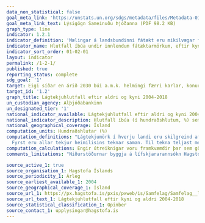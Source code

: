 ```yaml
---
data_non_statistical: false
goal_meta_link: 'https://unstats.un.org/sdgs/metadata/files/Metadata-01-02-01.pdf'
goal_meta_link_text: Lýsigögn Sameinuðu Þjóðanna (PDF 98.2 KB)
graph_type: line
indicator: 1.2.1
indicator_definition: 'Mælingar á landsbundinni fátækt eru mikilvægar fyrir innlenda stefnumótun. Landsbundin fátæktarmörk eru notuð til að fá nákvæmari mat á fátækt sem samrýmist efnahagslegum og félagslegum aðstæðum í hverju landi fyrir sig, en eru ekki ætluð fyrir alþjóðlegan samanburð á fátæktarmörkum.'
indicator_name: Hlutfall íbúa undir innlendum fátæktarmörkum, eftir kyni og aldri.
indicator_sort_order: 01-02-01
layout: indicator
permalink: /1-2-1/
published: true
reporting_status: complete
sdg_goal: '1'
target: Eigi síðar en árið 2030 búi a.m.k. helmingi færri karlar, konur og börn, óháð aldri, við fátækt eins og hún er skilgreind í hverju landi.
target_id: '1.2'
graph_title: Lágtekjuhlutfall eftir aldri og kyni 2004-2018
un_custodian_agency: Alþjóðabankinn
un_designated_tier: '1'
national_indicator_available: Lágtekjuhlutfall eftir aldri og kyni 2004-2018
national_indicator_description: Hlutfall íbúa (í hundraðshlutum, %) sem býr undir lágtekjumörkum. Mælingar á landsbundinni fátækt eru mikilvægar fyrir innlenda stefnumótun. Landsbundin fátæktarmörk eru notuð til að fá nákvæmari mat á fátækt sem samrýmist efnahagslegum og félagslegum aðstæðum í hverju landi fyrir sig, en eru ekki ætluð fyrir alþjóðlegan samanburð á fátæktarmörkum.
national_geographical_coverage: Ísland
computation_units: Hundraðshlutar (%)
computation_definitions: "Lágtekjumörk í hverju landi eru skilgreind af Evrópusambandinu sem 60% af miðgildi ráðstöfunartekna á neyslueiningu í landinu. Þannig eru þeir einstaklingar undir lágtekjumörkum sem hafa lægri ráðstöfunartekjur á neyslueiningu en 60% af miðgildi ráðstöfunartekna á neyslueiningu á Íslandi. Ráðstöfunartekjur á neyslueiningu (e. equivalised disposable income) eru skilgreindar sem ráðstöfunartekjur eftir að tillit hefur verið tekið til heimilisstærðar og þeirrar hagkvæmni í rekstri heimilisins sem fæst við það að fleiri en einn búa undir sama þaki. Einnig er gert ráð fyrir því að útgjöld vegna barna séu lægri en útgjöld vegna fullorðinna. Ráðstöfunartekjur á neyslueiningu eru reiknaðar í þremur skrefum:
  Fyrst eru allar tekjur heimilisins teknar saman. Til tekna teljast meðal annars atvinnutekjur, tekjur af fjárfestingum og félagslegum bótum, auk allra annarra heimilistekna eftir skatta og greiðslur til félagslegra kerfa. Miðað er við heildartekjur á 12 mánaða tímabili. Næst er tekið tillit til rekstrarhagkvæmni heimilisins. Til að taka mið af þessu er notaður hinn svokallaði Breytti OECD kvarði (Modified OECD equivalence scale) þar sem öllum einstaklingum er gefin tiltekin vog. Fyrsti einstaklingur á heimilinu fær vogina 1,0. Aðrir einstaklingar 14 ára og eldri fá vogina 0,5 Einstaklingar yngri en 14 ára fá vogina 0,3. Að lokum er ráðstöfunartekjum heimilisins deilt með neyslueiningum heimilisins. Þannig má segja að hjón með tvö börn yngri en 14 ára, sem hafa 500 þúsund krónur í ráðstöfunartekjur alls á mánuði, hafi (500 / (1 + 0,5 + 0,3 + 0,3)) = 500 / 2,1 = 238 þúsund krónur í ráðstöfunartekjur á neyslueiningu. Lágtekjuhlutfall á við þá sem hafa lágar tekjur í samanburði við aðra íbúa í landinu, þ.e. eru með lægri ráðstöfunartekjur á neyslueiningu en 60% af miðgildi. Lágtekjuhlutfall er því ekki bein mæling á auðæfum né fátækt."
computation_calculations: Engir útreiknigar voru framkvæmdir þar sem gögn lágu þegar fyrir.
comments_limitations: "Niðurstöðurnar byggja á lífskjararannsókn Hagstofu Íslands. Grunneining rannsóknarinnar er heimili fremur en einstaklingar. Úrtak rannsóknarinnar er fengið á þann hátt að einstaklingar eru valdir með slembni úr þjóðskrá og þar með heimilið sem þeir tilheyra. Sá einstaklingur sem er valinn í úrtakið kallast valinn svarandi og veitir hann allar upplýsingar um aðstæður heimilis, sínar eigin og allra annarra heimilismeðlima. Hér er greiningin miðuð við einstaklinga, og gert er ráð fyrir því að aðstæður heimilisins eigi við um alla einstaklinga á heimilinu. Þessi mælikvarði er notaður sem nálgun á heimsmarkmiðamælikvarða Sameinuðu Þjóðanna. Þar sem því má við komast er unnið að því að finna eða þróa íslensk gögn til að uppfylla forskrift Sameinuðu Þjóðanna. Þessi mælikvarði var fundinn í samstarfi við sérfræðinga á þessu sviði."

source_active_1: true
source_organisation_1: Hagstofa Íslands
source_periodicity_1: Árleg
source_earliest_available_1: 2004
source_geographical_coverage_1: Ísland
source_url_1: https://px.hagstofa.is/pxis/pxweb/is/Samfelag/Samfelag__launogtekjur__3_tekjur__3_tekjur_lagtekjuhlutfall/LIF01130.px
source_url_text_1: Lágtekjuhlutfall eftir kyni og aldri 2004-2018
source_statistical_classification_1: Opinber
source_contact_1: upplysingar@hagstofa.is
---
```

